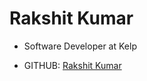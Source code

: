 # Rakshit Kumar

- Software Developer at Kelp

- GITHUB: [Rakshit Kumar](https://github.com/mighty-phoenix)